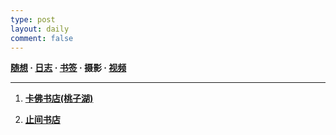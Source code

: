 ```yaml
---
type: post
layout: daily
comment: false
---
```

**[随想](/moments)  ·  [日志](/success)  ·  [书签](/bookmarks)  ·  摄影  ·  [视频](/videos)**

---
1. **[卡佛书店(桃子湖)](/pho/kafo)**

2. **[止间书店](/pho/zhijian)**

